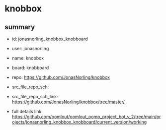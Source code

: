 # knobbox
 
## summary 
* id: jonasnorling_knobbox_knobboard
* user: jonasnorling
* name: knobbox
* board: knobboard
* repo: https://github.com/JonasNorling/knobbox



* src_file_repo_sch: 
* src_file_repo_sch_link: https://github.com/JonasNorling/knobbox/tree/master/
* full details link: https://github.com/oomlout/oomlout_oomp_project_bot_v_2/tree/main/projects/jonasnorling_knobbox_knobboard/current_version/working  






